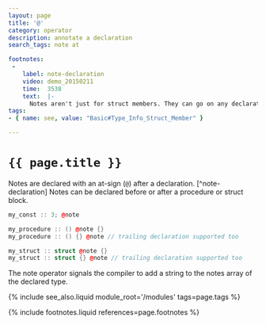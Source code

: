 ```yaml
---
layout: page
title: '@'
category: operator
description: annotate a declaration
search_tags: note at

footnotes:
 -
    label: note-declaration
    video: demo_20150211
    time:  3538
    text:  |-
      Notes aren't just for struct members. They can go on any declarations.
tags:
- { name: see, value: "Basic#Type_Info_Struct_Member" }

---
```



# `{{ page.title }}`

Notes are declared with an at-sign (`@`) after a declaration. [^note-declaration] Notes can be declared before or after a procedure or struct block.

```cpp
my_const :: 3; @note

my_procedure :: () @note {}
my_procedure :: () {} @note // trailing declaration supported too

my_struct :: struct @note {}
my_struct :: struct {} @note // trailing declaration supported too
```

The note operator signals the compiler to add a string to the notes array of the declared type.


{% include see_also.liquid module_root='/modules' tags=page.tags %}

{% include footnotes.liquid references=page.footnotes %}
